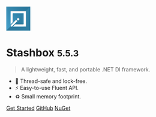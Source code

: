 ![logo](assets/images/icon.png)

# Stashbox <small>5.5.3</small>

> A lightweight, fast, and portable .NET DI framework.

- 🚀 Thread-safe and lock-free.
- ⚡️️ Easy-to-use Fluent API.
- ♻️ Small memory footprint.

[Get Started](getting-started/overview)
[GitHub](https://github.com/z4kn4fein/stashbox)
[NuGet](https://www.nuget.org/packages/Stashbox/)